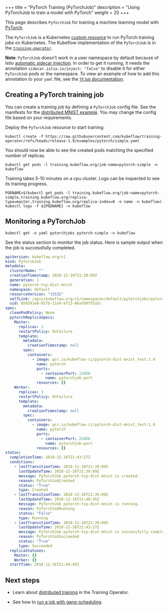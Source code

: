 +++
title = "PyTorch Training (PyTorchJob)"
description = "Using PyTorchJob to train a model with PyTorch"
weight = 20
+++

This page describes `PyTorchJob` for training a machine learning model with [PyTorch](https://pytorch.org/).

The `PyTorchJob` is a Kubernetes
[custom resource](https://kubernetes.io/docs/concepts/extend-kubernetes/api-extension/custom-resources/)
to run PyTorch training jobs on Kubernetes. The Kubeflow implementation of
the `PyTorchJob` is in the [`training-operator`](https://github.com/kubeflow/training-operator).

**Note**: `PyTorchJob` doesn’t work in a user namespace by default because of
Istio [automatic sidecar injection](https://istio.io/v1.3/docs/setup/additional-setup/sidecar-injection/#automatic-sidecar-injection).
In order to get it running, it needs the annotation `sidecar.istio.io/inject: "false"`
to disable it for either `PyTorchJob` pods or the namespace.
To view an example of how to add this annotation to your `yaml` file,
see the [`TFJob` documentation](/docs/components/trainer/legacy-v1/user-guides/tensorflow/).

## Creating a PyTorch training job

You can create a training job by defining a `PyTorchJob` config file. See the manifests for the [distributed MNIST example](https://github.com/kubeflow/training-operator/blob/release-1.9/examples/pytorch/simple.yaml).
You may change the config file based on your requirements.

Deploy the `PyTorchJob` resource to start training:

```
kubectl create -f https://raw.githubusercontent.com/kubeflow/training-operator/refs/heads/release-1.9/examples/pytorch/simple.yaml
```

You should now be able to see the created pods matching the specified number of replicas.

```
kubectl get pods -l training.kubeflow.org/job-name=pytorch-simple -n kubeflow
```

Training takes 5-10 minutes on a cpu cluster. Logs can be inspected to see its training progress.

```
PODNAME=$(kubectl get pods -l training.kubeflow.org/job-name=pytorch-simple,training.kubeflow.org/replica-type=master,training.kubeflow.org/replica-index=0 -o name -n kubeflow)
kubectl logs -f ${PODNAME} -n kubeflow
```

## Monitoring a PyTorchJob

```
kubectl get -o yaml pytorchjobs pytorch-simple -n kubeflow
```

See the status section to monitor the job status. Here is sample output when the job is successfully completed.

```yaml
apiVersion: kubeflow.org/v1
kind: PyTorchJob
metadata:
  clusterName: ""
  creationTimestamp: 2018-12-16T21:39:09Z
  generation: 1
  name: pytorch-tcp-dist-mnist
  namespace: default
  resourceVersion: "15532"
  selfLink: /apis/kubeflow.org/v1/namespaces/default/pytorchjobs/pytorch-tcp-dist-mnist
  uid: 059391e8-017b-11e9-bf13-06afd8f55a5c
spec:
  cleanPodPolicy: None
  pytorchReplicaSpecs:
    Master:
      replicas: 1
      restartPolicy: OnFailure
      template:
        metadata:
          creationTimestamp: null
        spec:
          containers:
            - image: gcr.io/kubeflow-ci/pytorch-dist-mnist_test:1.0
              name: pytorch
              ports:
                - containerPort: 23456
                  name: pytorchjob-port
              resources: {}
    Worker:
      replicas: 3
      restartPolicy: OnFailure
      template:
        metadata:
          creationTimestamp: null
        spec:
          containers:
            - image: gcr.io/kubeflow-ci/pytorch-dist-mnist_test:1.0
              name: pytorch
              ports:
                - containerPort: 23456
                  name: pytorchjob-port
              resources: {}
status:
  completionTime: 2018-12-16T21:43:27Z
  conditions:
    - lastTransitionTime: 2018-12-16T21:39:09Z
      lastUpdateTime: 2018-12-16T21:39:09Z
      message: PyTorchJob pytorch-tcp-dist-mnist is created.
      reason: PyTorchJobCreated
      status: "True"
      type: Created
    - lastTransitionTime: 2018-12-16T21:39:09Z
      lastUpdateTime: 2018-12-16T21:40:45Z
      message: PyTorchJob pytorch-tcp-dist-mnist is running.
      reason: PyTorchJobRunning
      status: "False"
      type: Running
    - lastTransitionTime: 2018-12-16T21:39:09Z
      lastUpdateTime: 2018-12-16T21:43:27Z
      message: PyTorchJob pytorch-tcp-dist-mnist is successfully completed.
      reason: PyTorchJobSucceeded
      status: "True"
      type: Succeeded
  replicaStatuses:
    Master: {}
    Worker: {}
  startTime: 2018-12-16T21:40:45Z
```

## Next steps

- Learn about [distributed training](/docs/components/trainer/legacy-v1/reference/distributed-training/) in the Training Operator.

- See how to [run a job with gang-scheduling](/docs/components/trainer/legacy-v1/user-guides/job-scheduling#running-jobs-with-gang-scheduling).
